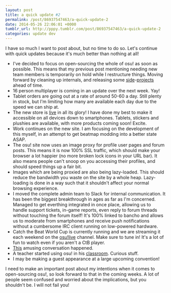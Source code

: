 ```yaml
---
layout: post
title: a quick update #2
permalink: /post/86937547463/a-quick-update-2
date: 2014-05-26 22:06:01 +0000
tumblr_url: http://pppy.tumblr.com/post/86937547463/a-quick-update-2
categories: update dev
---
```

I have so much I want to post about, but no time to do so. Let's continue with quick updates because it's much better than nothing at all!

* I've decided to focus on open-sourcing the whole of osu! as soon as possible. This means that my previous post mentioning needing new team members is temporarily on hold while I restructure things. Moving forward by cleaning up internals, and releasing some [side](https://github.com/ppy/osu-iPhone)-[projects](https://github.com/echojc/osu-ds) ahead of time.
* 16 person multiplayer is coming in an update over the next week. Yay!
* Tablet orders are going out at a rate of around 50-60 a day. Still plenty in stock, but I'm limiting how many are available each day due to the speed we can ship at.
* The new store is [live](http://store.ppy.sh) in all its glory! I have done my best to make it accessible on all devices down to smartphones. Tablets, stickers and plushies are available, with more products coming soon! Excite.
* Work continues on the new site. I am focusing on the development of this myself, in an attempt to get beatmap modding into a better state ASAP.
* The osu! site now uses an image proxy for profile user pages and forum posts. This means it is now 100% SSL traffic, which should make your browser a lot happier (no more broken lock icons in your URL bar). It also means people can't snoop on you accessing their profiles, and should speed things up a fair bit.
* Images which are being proxied are also being lazy-loaded. This should reduce the bandwidth you waste on the site by a whole heap. Lazy-loading is done in a way such that it shouldn't affect your normal browsing experience.
* I moved the complete admin team to Slack for internal communication. It has been the biggest breakthrough in ages as far as I'm concerned. Managed to get everthing integrated in once place, allowing us to handle support tickets, in-game reports, even reply to forum threads without touching the forum itself! It's 100% linked to bancho and allows us to moderate from smartphones and receive push notifications without a cumbersome IRC client running on low-powered hardware.
* Catch the Beat World Cup is currently running and we are streaming it each weekend on the [osu!live](http://twitch.tv/osulive) channel. Make sure to tune in! It's a lot of fun to watch even if you aren't a CtB player.
* [This](http://puu.sh/8LEu1/c74e61ea4f.png) amusing conversation happened.
* A teacher started using osu! in his [classroom](https://twitter.com/MartenBenjamin/status/469165987611176962). Curious stuff.
* I may be making a guest appearance at a large upcoming convention!

I need to make an important post about my intentions when it comes to open-sourcing osu!, so look forward to that in the coming weeks. A lot of people seem confused and worried about the implications, but you shouldn't be. I will not fail you!
